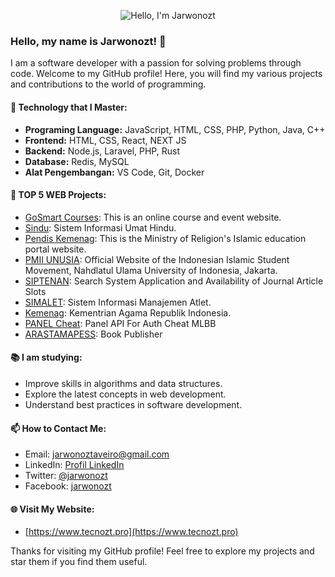 <p align="center">
  <img src="https://github.com/jarwonozt.png" alt="Hello, I'm Jarwonozt" />
</p>

### Hello, my name is Jarwonozt! 👋

I am a software developer with a passion for solving problems through code. Welcome to my GitHub profile! Here, you will find my various projects and contributions to the world of programming.

#### 🚀 Technology that I Master:

- **Programing Language:** JavaScript, HTML, CSS, PHP, Python, Java, C++
- **Frontend:** HTML, CSS, React, NEXT JS
- **Backend:** Node.js, Laravel, PHP, Rust
- **Database:** Redis, MySQL
- **Alat Pengembangan:** VS Code, Git, Docker

#### 💼 TOP 5 WEB Projects:

- [GoSmart Courses](https://gosmart.id): This is an online course and event website.
- [Sindu](https://sindu.kemenag.go.id): Sistem Informasi Umat Hindu.
- [Pendis Kemenag](https://pendis.kemenag.go.id): This is the Ministry of Religion's Islamic education portal website.
- [PMII UNUSIA](https://pmiiunusia.id): Official Website of the Indonesian Islamic Student Movement, Nahdlatul Ulama University of Indonesia, Jakarta.
- [SIPTENAN](https://siptenan.apji.org): Search System Application and Availability of Journal Article Slots
- [SIMALET](https://si-ponkaisa.my.id/): Sistem Informasi Manajemen Atlet.
- [Kemenag](https://kemenag.go.id): Kementrian Agama Republik Indonesia.
- [PANEL Cheat](https://hanoman.androidapp.io): Panel API For Auth Cheat MLBB
- [ARASTAMAPESS](https://arastamapress.id): Book Publisher

#### 📚 I am studying:

- Improve skills in algorithms and data structures.
- Explore the latest concepts in web development.
- Understand best practices in software development.

#### 📫 How to Contact Me:

- Email: [jarwonoztaveiro@gmail.com](mailto:jarwonoztaveiro@email.com)
- LinkedIn: [Profil LinkedIn](https://id.linkedin.com/in/jarwonozt-aveiro-9545851b9)
- Twitter: [@jarwonozt](https://twitter.com/coinimax)
- Facebook: [jarwonozt](https://facebook.com/jarwonozt.jarwonozt)

#### 🌐 Visit My Website:

- [https://www.tecnozt.pro](https://www.tecnozt.pro)

Thanks for visiting my GitHub profile! Feel free to explore my projects and star them if you find them useful.
